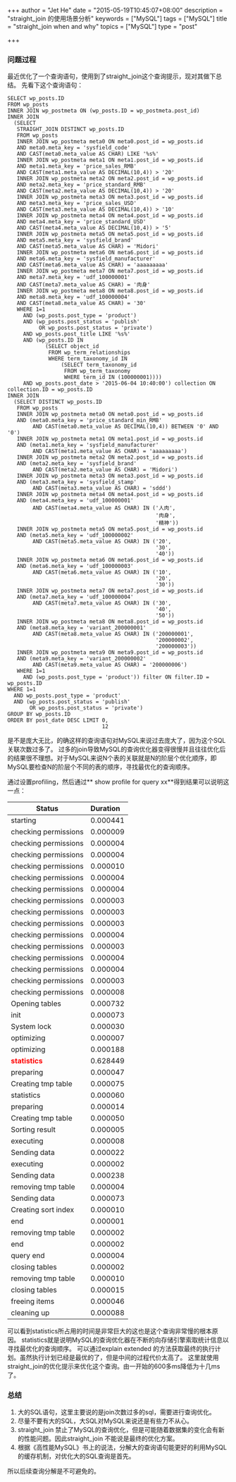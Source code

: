 +++
author = "Jet He"
date = "2015-05-19T10:45:07+08:00"
description = "straight_join 的使用场景分析"
keywords = ["MySQL"]
tags = ["MySQL"]
title = "straight_join when and why"
topics = ["MySQL"]
type = "post"

+++

### 问题过程
最近优化了一个查询语句，使用到了straight_join这个查询提示，现对其做下总结。
先看下这个查询语句：
```
SELECT wp_posts.ID
FROM wp_posts
INNER JOIN wp_postmeta ON (wp_posts.ID = wp_postmeta.post_id)
INNER JOIN
  (SELECT
   STRAIGHT_JOIN DISTINCT wp_posts.ID
   FROM wp_posts
   INNER JOIN wp_postmeta meta0 ON meta0.post_id = wp_posts.id
   AND meta0.meta_key = 'sysfield_code'
   AND CAST(meta0.meta_value AS CHAR) LIKE '%s%'
   INNER JOIN wp_postmeta meta1 ON meta1.post_id = wp_posts.id
   AND meta1.meta_key = 'price_sales_RMB'
   AND CAST(meta1.meta_value AS DECIMAL(10,4)) > '20'
   INNER JOIN wp_postmeta meta2 ON meta2.post_id = wp_posts.id
   AND meta2.meta_key = 'price_standard_RMB'
   AND CAST(meta2.meta_value AS DECIMAL(10,4)) > '20'
   INNER JOIN wp_postmeta meta3 ON meta3.post_id = wp_posts.id
   AND meta3.meta_key = 'price_sales_USD'
   AND CAST(meta3.meta_value AS DECIMAL(10,4)) > '10'
   INNER JOIN wp_postmeta meta4 ON meta4.post_id = wp_posts.id
   AND meta4.meta_key = 'price_standard_USD'
   AND CAST(meta4.meta_value AS DECIMAL(10,4)) > '5'
   INNER JOIN wp_postmeta meta5 ON meta5.post_id = wp_posts.id
   AND meta5.meta_key = 'sysfield_brand'
   AND CAST(meta5.meta_value AS CHAR) = 'Midori'
   INNER JOIN wp_postmeta meta6 ON meta6.post_id = wp_posts.id
   AND meta6.meta_key = 'sysfield_manufacturer'
   AND CAST(meta6.meta_value AS CHAR) = 'aaaaaaaaa'
   INNER JOIN wp_postmeta meta7 ON meta7.post_id = wp_posts.id
   AND meta7.meta_key = 'udf_100000001'
   AND CAST(meta7.meta_value AS CHAR) = '肉身'
   INNER JOIN wp_postmeta meta8 ON meta8.post_id = wp_posts.id
   AND meta8.meta_key = 'udf_100000004'
   AND CAST(meta8.meta_value AS CHAR) = '30'
   WHERE 1=1
     AND (wp_posts.post_type = 'product')
     AND (wp_posts.post_status = 'publish'
          OR wp_posts.post_status = 'private')
     AND wp_posts.post_title LIKE '%s%'
     AND (wp_posts.ID IN
            (SELECT object_id
             FROM wp_term_relationships
             WHERE term_taxonomy_id IN
                 (SELECT term_taxonomy_id
                  FROM wp_term_taxonomy
                  WHERE term_id IN (100000001))))
     AND wp_posts.post_date > '2015-06-04 10:40:00') collection ON collection.ID = wp_posts.ID
INNER JOIN
  (SELECT DISTINCT wp_posts.ID
   FROM wp_posts
   INNER JOIN wp_postmeta meta0 ON meta0.post_id = wp_posts.id
   AND (meta0.meta_key = 'price_standard_min_RMB'
        AND CAST(meta0.meta_value AS DECIMAL(10,4)) BETWEEN '0' AND '0')
   INNER JOIN wp_postmeta meta1 ON meta1.post_id = wp_posts.id
   AND (meta1.meta_key = 'sysfield_manufacturer'
        AND CAST(meta1.meta_value AS CHAR) = 'aaaaaaaaa')
   INNER JOIN wp_postmeta meta2 ON meta2.post_id = wp_posts.id
   AND (meta2.meta_key = 'sysfield_brand'
        AND CAST(meta2.meta_value AS CHAR) = 'Midori')
   INNER JOIN wp_postmeta meta3 ON meta3.post_id = wp_posts.id
   AND (meta3.meta_key = 'sysfield_stamp'
        AND CAST(meta3.meta_value AS CHAR) = 'sddd')
   INNER JOIN wp_postmeta meta4 ON meta4.post_id = wp_posts.id
   AND (meta4.meta_key = 'udf_100000001'
        AND CAST(meta4.meta_value AS CHAR) IN ('人肉',
                                               '肉身',
                                               '精神'))
   INNER JOIN wp_postmeta meta5 ON meta5.post_id = wp_posts.id
   AND (meta5.meta_key = 'udf_100000002'
        AND CAST(meta5.meta_value AS CHAR) IN ('20',
                                               '30',
                                               '40'))
   INNER JOIN wp_postmeta meta6 ON meta6.post_id = wp_posts.id
   AND (meta6.meta_key = 'udf_100000003'
        AND CAST(meta6.meta_value AS CHAR) IN ('10',
                                               '20',
                                               '30'))
   INNER JOIN wp_postmeta meta7 ON meta7.post_id = wp_posts.id
   AND (meta7.meta_key = 'udf_100000004'
        AND CAST(meta7.meta_value AS CHAR) IN ('30',
                                               '40',
                                               '50'))
   INNER JOIN wp_postmeta meta8 ON meta8.post_id = wp_posts.id
   AND (meta8.meta_key = 'variant_200000001'
        AND CAST(meta8.meta_value AS CHAR) IN ('200000001',
                                               '200000002',
                                               '200000003'))
   INNER JOIN wp_postmeta meta9 ON meta9.post_id = wp_posts.id
   AND (meta9.meta_key = 'variant_200000002'
        AND CAST(meta9.meta_value AS CHAR) = '200000006')
   WHERE 1=1
     AND (wp_posts.post_type = 'product')) filter ON filter.ID = wp_posts.ID
WHERE 1=1
  AND wp_posts.post_type = 'product'
  AND (wp_posts.post_status = 'publish'
       OR wp_posts.post_status = 'private')
GROUP BY wp_posts.ID
ORDER BY post_date DESC LIMIT 0,
                              12
```
是不是庞大无比，的确这样的查询语句对MySQL来说过去庞大了，因为这个SQL关联次数过多了。
过多的join导致MySQL的查询优化器变得很慢并且往往优化后的结果很不理想。对于MySQL来说N个表的关联就是N的阶层个优化顺序，即MySQL要检查N的阶层个不同的表的顺序，寻找最优化的查询顺序。
<!--more-->
通过设置profiling，然后通过** show profile for query xx**得到结果可以说明这一点：

| Status               | Duration |
|---|:---|
| starting             | 0.000441 |
| checking permissions | 0.000009 |
| checking permissions | 0.000004 |
| checking permissions | 0.000004 |
| checking permissions | 0.000010 |
| checking permissions | 0.000004 |
| checking permissions | 0.000004 |
| checking permissions | 0.000003 |
| checking permissions | 0.000003 |
| checking permissions | 0.000003 |
| checking permissions | 0.000004 |
| checking permissions | 0.000003 |
| checking permissions | 0.000004 |
| checking permissions | 0.000004 |
| checking permissions | 0.000003 |
| checking permissions | 0.000008 |
| Opening tables       | 0.000732 |
| init                 | 0.000073 |
| System lock          | 0.000030 |
| optimizing           | 0.000007 |
| optimizing           | 0.000188 |
| <font color='red'>**statistics** </font>          | 0.628449 |
| preparing            | 0.000047 |
| Creating tmp table   | 0.000075 |
| statistics           | 0.000060 |
| preparing            | 0.000014 |
| Creating tmp table   | 0.000050 |
| Sorting result       | 0.000005 |
| executing            | 0.000008 |
| Sending data         | 0.000022 |
| executing            | 0.000002 |
| Sending data         | 0.000238 |
| removing tmp table   | 0.000004 |
| Sending data         | 0.000073 |
| Creating sort index  | 0.000010 |
| end                  | 0.000001 |
| removing tmp table   | 0.000002 |
| end                  | 0.000002 |
| query end            | 0.000004 |
| closing tables       | 0.000002 |
| removing tmp table   | 0.000010 |
| closing tables       | 0.000015 |
| freeing items        | 0.000046 |
| cleaning up          | 0.000088 |


可以看到statistics所占用的时间是非常巨大的这也是这个查询非常慢的根本原因。
statistics就是说明MySQL的查询优化器在不断的向存储引擎索取统计信息以寻找最优化的查询顺序。
可以通过explain extended 的方法获取最终的执行计划。虽然执行计划已经是最优的了，但是中间的过程代价太高了。
这里就使用straight_join的优化提示来优化这个查询。由一开始的600多ms降低为十几ms了。

### 总结
1.  大的SQL语句，这里主要说的是join次数过多的sql，需要进行查询优化。
2.  尽量不要有大的SQL，大SQL对MySQL来说还是有些力不从心。
3.  straight_join 禁止了MySQL的查询优化，但是可能随着数据集的变化会有新的性能问题。因此straight_join 不能说是最终的优化方案。
4.  根据《高性能MySQL》书上的说法，分解大的查询语句能更好的利用MySQL的缓存机制，对优化大的SQL查询是首先。

所以后续查询分解是不可避免的。
